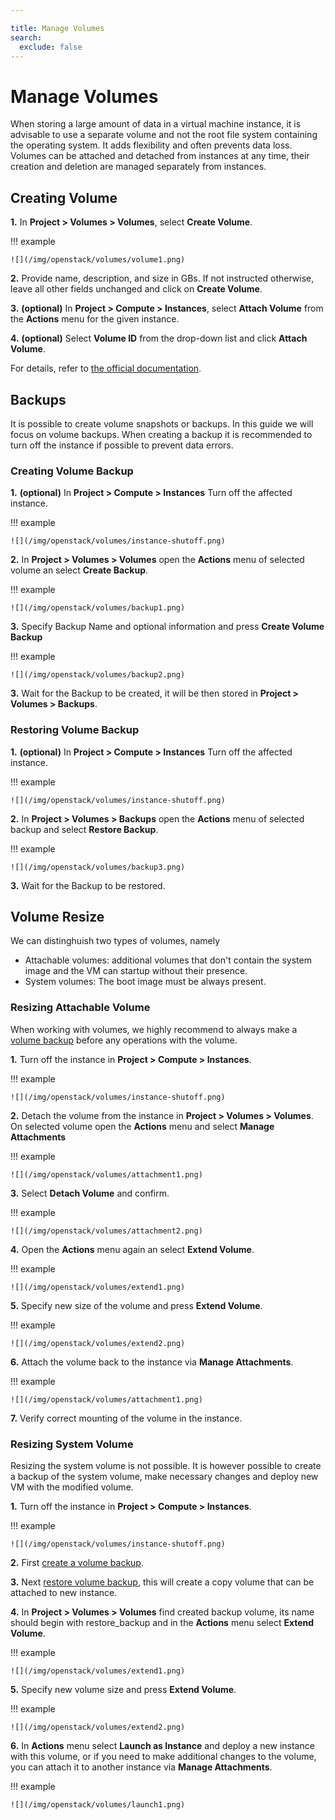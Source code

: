 ```yaml
---

title: Manage Volumes
search:
  exclude: false
---
```


# Manage Volumes

When storing a large amount of data in a virtual machine instance, it is advisable to use a separate volume and not the
root file system containing the operating system. It adds flexibility and often prevents data loss. Volumes can be
attached and detached from instances at any time, their creation and deletion are managed separately from instances.

## Creating Volume

__1.__ In **Project &gt; Volumes &gt; Volumes**, select **Create Volume**.

!!! example

    ![](/img/openstack/volumes/volume1.png)

__2.__ Provide name, description, and size in GBs. If not instructed otherwise, leave all other fields unchanged and click on **Create Volume**.

__3.__ __(optional)__ In **Project &gt; Compute &gt; Instances**, select **Attach Volume** from the **Actions** menu for the
   given instance.

__4.__ __(optional)__ Select **Volume ID** from the drop-down list and click **Attach Volume**.

For details, refer to [the official documentation](https://docs.openstack.org/horizon/train/user/manage-volumes.html).

## Backups

It is possible to create volume snapshots or backups. In this guide we will focus on volume backups. When creating a backup it is recommended to turn off the instance if possible to prevent data errors.

### Creating Volume Backup

__1.__ __(optional)__ In **Project &gt; Compute &gt; Instances** Turn off the affected instance.

!!! example

    ![](/img/openstack/volumes/instance-shutoff.png)

__2.__ In **Project &gt; Volumes &gt; Volumes** open the **Actions** menu of selected volume an select **Create Backup**.

!!! example

    ![](/img/openstack/volumes/backup1.png)

__3.__ Specify Backup Name and optional information and press **Create Volume Backup**

!!! example

    ![](/img/openstack/volumes/backup2.png)

__3.__ Wait for the Backup to be created, it will be then stored in **Project &gt; Volumes &gt; Backups**.

### Restoring Volume Backup

__1.__ __(optional)__ In **Project &gt; Compute &gt; Instances** Turn off the affected instance.

!!! example

    ![](/img/openstack/volumes/instance-shutoff.png)

__2.__ In **Project &gt; Volumes &gt; Backups** open the **Actions** menu of selected backup and select **Restore Backup**.

!!! example

    ![](/img/openstack/volumes/backup3.png)

__3.__ Wait for the Backup to be restored.

## Volume Resize

We can distinghuish two types of volumes, namely

- Attachable volumes: additional volumes that don't contain the system image and the VM can startup without their presence.
- System volumes: The boot image must be always present.

### Resizing Attachable Volume

When working with volumes, we highly recommend to always make a [volume backup](#creating-volume-backup) before any operations with the volume.

__1.__ Turn off the instance in **Project &gt; Compute &gt; Instances**.

!!! example

    ![](/img/openstack/volumes/instance-shutoff.png)

__2.__ Detach the volume from the instance in **Project &gt; Volumes &gt; Volumes**. On selected volume open the **Actions** menu and select **Manage Attachments**

!!! example

    ![](/img/openstack/volumes/attachment1.png)

__3.__ Select **Detach Volume** and confirm.

!!! example

    ![](/img/openstack/volumes/attachment2.png)

__4.__ Open the **Actions** menu again an select **Extend Volume**.

!!! example

    ![](/img/openstack/volumes/extend1.png)

__5.__ Specify new size of the volume and press **Extend Volume**.

!!! example

    ![](/img/openstack/volumes/extend2.png)

__6.__ Attach the volume back to the instance via **Manage Attachments**.

!!! example

    ![](/img/openstack/volumes/attachment1.png)

__7.__ Verify correct mounting of the volume in the instance.


### Resizing System Volume

Resizing the system volume is not possible. It is however possible to create a backup of the system volume, make necessary changes and deploy new VM with the modified volume.

__1.__ Turn off the instance in **Project &gt; Compute &gt; Instances**.

!!! example

    ![](/img/openstack/volumes/instance-shutoff.png)

__2.__ First [create a volume backup](#creating-volume-backup).

__3.__ Next [restore volume backup](#restoring-volume-backup), this will create a copy volume that can be attached to new instance.

__4.__ In **Project &gt; Volumes &gt; Volumes** find created backup volume, its name should begin with restore_backup and in the **Actions** menu select **Extend Volume**.

!!! example

    ![](/img/openstack/volumes/extend1.png)

__5.__ Specify new volume size and press **Extend Volume**.

!!! example

    ![](/img/openstack/volumes/extend2.png)

__6.__ In **Actions** menu select **Launch as Instance** and deploy a new instance with this volume, or if you need to make additional changes to the volume, you can attach it to another instance via **Manage Attachments**.

!!! example

    ![](/img/openstack/volumes/launch1.png)
